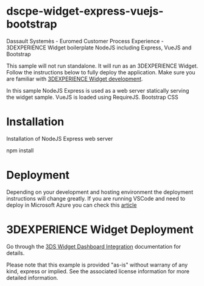 # dscpe-widget-express-vuejs-bootstrap
Dassault Systemès - Euromed Customer Process Experience - 3DEXPERIENCE Widget boilerplate NodeJS including Express, VueJS and Bootstrap

This sample will not run standalone. It will run as an 3DEXPERIENCE Widget. Follow the instructions below to fully deploy the application. Make sure you are familiar with [3DEXPERIENCE Widget development](https://media.3ds.com/support/documentation/developer/R2021x/en/DSDoc.htm?show=CAAWebAppsJSRoot/CAATcWebAppsJSRootToc.htm).

In this sample NodeJS Express is used as a web server statically serving the widget sample.
VueJS is loaded using RequireJS.
Bootstrap CSS

# Installation
Installation of NodeJS Express web server

npm install

# Deployment
Depending on your development and hosting environment the deployment instructions will change greatly. If you are running VSCode and need to deploy in Microsoft Azure you can check this [article](https://docs.microsoft.com/en-us/azure/developer/javascript/tutorial/deploy-nodejs-azure-app-service-with-visual-studio-code)
# 3DEXPERIENCE Widget Deployment

Go through the [3DS Widget Dashboard Integration](https://media.3ds.com/support/documentation/developer/R2021x/en/DSDoc.htm?show=CAAWebAppsJSRoot/CAAWebAppsTaWidgetIntegration.htm) documentation for details.

Please note that this example is provided "as-is" without warrany of any kind, express or implied. See the associated license information for more detailed information.
